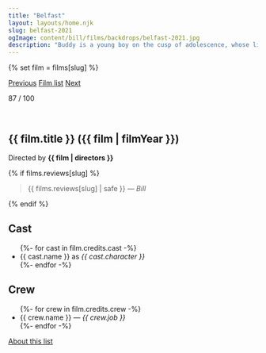 ```yaml
---
title: "Belfast"
layout: layouts/home.njk
slug: belfast-2021
ogImage: content/bill/films/backdrops/belfast-2021.jpg
description: "Buddy is a young boy on the cusp of adolescence, whose life is filled with familial love, childhood hijinks, and a blossoming romance. Yet, with his beloved hometown caught up in increasing turmoil, his family faces a momentous choice: hope the conflict will pass or leave everything they know behind for a new life."
---
```


{% set film = films[slug] %}

<nav class="films">
  <a class="prev" href="../the-power-of-the-dog-2021">Previous</a>
  <a href="../">Film list</a>
  <a class="next" href="../house-of-gucci-2021">Next</a>
</nav>

<p>87 / 100</p>

<article class="film slug-belfast-2021">
  <div class="backdrop-and-poster">
    <img class="poster" src="../films/posters/{{ slug }}.jpg" alt="">
    <img class="backdrop" src="../films/backdrops/{{ slug }}.jpg" alt="">
  </div>

  <h1>{{ film.title }} ({{ film | filmYear }})</h1>

  

  <p class="director">
    Directed by <strong>{{ film | directors }}</strong>
  </p>

  {% if films.reviews[slug] %}
    <blockquote> 
      {{ films.reviews[slug] | safe }} <em>— Bill</em>
    </blockquote> 
  {% endif %}

  <h2>
    Cast
  </h2>
  <ul>
    {%- for cast in film.credits.cast -%}
      <li>
        {{ cast.name }} as <em>{{ cast.character }}</em>
      </li>
    {%- endfor -%}
  </ul>

  <h2>
    Crew
  </h2>
  <ul>
    {%- for crew in film.credits.crew -%}
      <li>
        {{ crew.name }} &mdash; <em>{{ crew.job }}</em>
      </li>
    {%- endfor -%}
  </ul>
</article>
<footer>
  <a href="../about">About this list</a>
</footer>
